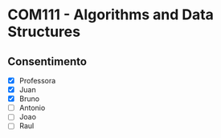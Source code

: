 # COM111 - Algorithms and Data Structures

## Consentimento
* [x] Professora
* [x] Juan
* [x] Bruno
* [ ] Antonio
* [ ] Joao 
* [ ] Raul